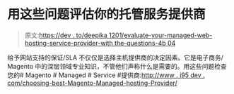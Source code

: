 # 用这些问题评估你的托管服务提供商

> 原文:[https://dev . to/deepika 1201/evaluate-your-managed-web-hosting-service-provider-with the-questions-4b 04](https://dev.to/deepika1201/evaluate-your-managed-web-hosting-service-provider-with-these-questions-4b04)

给予网站支持的保证/SLA 不仅仅是选择主机提供商的决定因素。它是电子商务/ Magento 中的深层领域专业知识，不管他们声称什么是需要的。用这些问题检查您的# Magento # Managed # Service #提供商:[http://www . i95 dev . com/choosing-best-Magento-Managed-hosting-Provider/](http://www.i95dev.com/choosing-best-magento-managed-hosting-provider/)